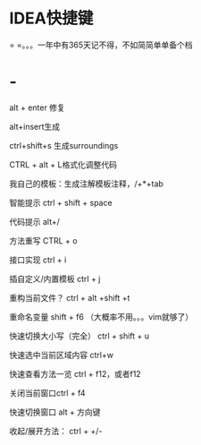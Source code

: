 # IDEA快捷键

= =。。。一年中有365天记不得，不如简简单单备个档

# -

alt + enter 修复

alt+insert生成

ctrl+shift+s 生成surroundings

CTRL + alt + L格式化调整代码

我自己的模板：生成注解模板注释，/+*+tab

智能提示 ctrl + shift + space

代码提示 alt+/

方法重写 CTRL + o

接口实现 ctrl + i

插自定义/内置模板 ctrl + j

重构当前文件？ ctrl + alt +shift +t 

重命名变量 shift + f6 （大概率不用。。。vim就够了）

快速切换大小写（完全） ctrl + shift + u

快速选中当前区域内容 ctrl+w

快速查看方法一览 ctrl + f12，或者f12

关闭当前窗口ctrl + f4

快速切换窗口 alt + 方向键

收起/展开方法： ctrl + +/-
